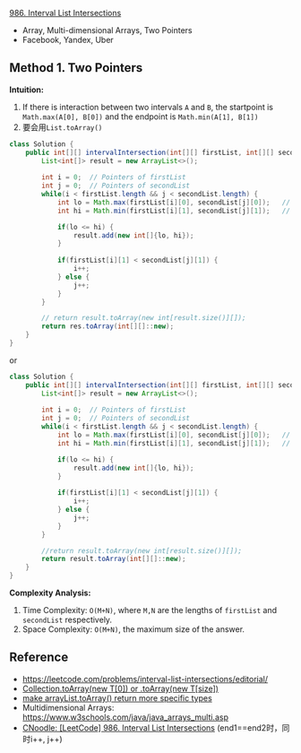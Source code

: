 [986. Interval List Intersections](https://leetcode.com/problems/interval-list-intersections/)

* Array, Multi-dimensional Arrays, Two Pointers
* Facebook, Yandex, Uber


## Method 1. Two Pointers
**Intuition:**
1. If there is interaction between two intervals `A` and `B`, the startpoint is `Math.max(A[0], B[0])` and the endpoint is `Math.min(A[1], B[1])`
2. 要会用`List.toArray()`

```Java
class Solution {
    public int[][] intervalIntersection(int[][] firstList, int[][] secondList) {
        List<int[]> result = new ArrayList<>();
        
        int i = 0;  // Pointers of firstList
        int j = 0;  // Pointers of secondList
        while(i < firstList.length && j < secondList.length) {
            int lo = Math.max(firstList[i][0], secondList[j][0]);   // the startpoint of the intersection
            int hi = Math.min(firstList[i][1], secondList[j][1]);   // the endpoint of the intersection

            if(lo <= hi) {
                result.add(new int[]{lo, hi});
            }
            
            if(firstList[i][1] < secondList[j][1]) {
                i++;
            } else {
                j++;
            }
        }

        // return result.toArray(new int[result.size()][]);
        return res.toArray(int[][]::new);
    }
}
```

or

```Java
class Solution {
    public int[][] intervalIntersection(int[][] firstList, int[][] secondList) {
        List<int[]> result = new ArrayList<>();
        
        int i = 0;  // Pointers of firstList
        int j = 0;  // Pointers of secondList
        while(i < firstList.length && j < secondList.length) {
            int lo = Math.max(firstList[i][0], secondList[j][0]);   // the startpoint of the intersection
            int hi = Math.min(firstList[i][1], secondList[j][1]);   // the endpoint of the intersection

            if(lo <= hi) {
                result.add(new int[]{lo, hi});
            }
            
            if(firstList[i][1] < secondList[j][1]) {
                i++;
            } else {
                j++;
            }
        }

        //return result.toArray(new int[result.size()][]);
        return result.toArray(int[][]::new);
    }
}
```
**Complexity Analysis:**
1. Time Complexity: `O(M+N)`, where `M,N` are the lengths of `firstList` and `secondList` respectively.
2. Space Complexity: `O(M+N)`, the maximum size of the answer.


## Reference
* https://leetcode.com/problems/interval-list-intersections/editorial/
* [Collection.toArray(new T[0]) or .toArray(new T[size])](https://www.baeldung.com/java-collection-toarray-methods)
* [make arrayList.toArray() return more specific types](https://stackoverflow.com/questions/5061640/make-arraylist-toarray-return-more-specific-types)
* Multidimensional Arrays: https://www.w3schools.com/java/java_arrays_multi.asp
* [CNoodle: [LeetCode] 986. Interval List Intersections](https://www.cnblogs.com/cnoodle/p/12418140.html) (end1==end2时，同时i++, j++)